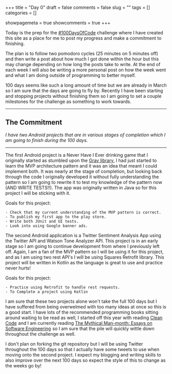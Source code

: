 +++ 
title = "Day 0"
draft = false 
comments = false 
slug = "" 
tags = []
categories = []

showpagemeta = true
showcomments = true
+++

Today is the prep for the <a href="https://github.com/Kallaway/100-days-of-code">#100DaysOfCode</a> challenge where I have created this site as a place for me to post my progress and make a commitment to finishing. 

The plan is to follow two pomodoro cycles (25 minutes on 5 minutes off) and then write a post about how much I got done within the hour but this may change depending on how long the posts take to write. At the end of each week I will also be writing a more personal post on how the week went and what I am doing outside of programming to better myself. 

100 days seems like such a long amount of time but we are already in March so I am sure that the days are going to fly by. Recently I have been starting and stopping projects without finishing them so I am going to set a couple milestones for the challenge as something to work towards.

___
## The Commitment

*I have two Android projects that are in various stages of completion which I am going to finish during the 100 days.*
___

The first Android project is a Never Have I Ever drinking game that I originally started as stumbled upon the <a href="https://github.com/glomadrian/Grav"> Grav library</a>, I had just started to learn the MVP architecture pattern and it was an idea that meant I could implement both. It was nearly at the stage of completion, but looking back through the code I originally developed it without fully understanding the pattern so I am going to rewrite it to test my knowledge of the pattern now (AND WRITE TESTS!!). The app was originally written in Java so for this project I will be sticking with it.

Goals for this project:

    - Check that my current understanding of the MVP pattern is correct.
    - To publish my first app to the play store.
    - Write both JUnit and UI tests.
    - Look into using Google banner ads.
    
The second Android application is a Twitter Sentiment Analysis App using the Twitter API and Watson Tone Analyzer API. This project is in an early stage so I am going to continue development from where I previously left off. Again, I am a fan of the MVP pattern so I will be using it for this project, and as I am using two rest API's I will be using Squares Retrofit library. This project will be written in Kotlin as the language is great to use and practice never hurts! 

Goals for this project:

    - Practice using Retrofit to handle rest requests.
    - To Complete a project using Kotlin 

I am sure that these two projects alone won't take the full 100 days but I have suffered from being overwelmed with too many ideas at once so this is a good start. I have lots of the recommended programming books sitting around waiting to be read as well, I started off this year with reading <a target="_blank" href="https://www.amazon.co.uk/gp/product/0132350882/ref=as_li_tl?ie=UTF8&camp=1634&creative=6738&creativeASIN=0132350882&linkCode=as2&tag=kmsomers-21&linkId=436cb57537931f6473500148663f5eac">Clean Code</a><img src="//ir-uk.amazon-adsystem.com/e/ir?t=kmsomers-21&l=am2&o=2&a=0132350882" width="1" height="1" border="0" alt="" style="border:none !important; margin:0px !important;"/> and I am currently reading <a target="_blank" href="https://www.amazon.co.uk/gp/product/B016YLTD9M/ref=as_li_tl?ie=UTF8&camp=1634&creative=6738&creativeASIN=B016YLTD9M&linkCode=as2&tag=kmsomers-21&linkId=15cb2740e6fa5d7effa562190cb8f69f">The Mythical Man-month: Essays on Software Engineering</a><img src="//ir-uk.amazon-adsystem.com/e/ir?t=kmsomers-21&l=am2&o=2&a=B016YLTD9M" width="1" height="1" border="0" alt="" style="border:none !important; margin:0px !important;" /> so I am sure that the pile will quickly wittle down throughout the challenge as well.

I don't plan on forking the git repository but I will be using Twitter throughout the 100 days so that I actually have some tweets to use when moving onto the second project. I expect my blogging and writing skills to also improve over the next 100 days so expect the style of this to change as the weeks go by!


